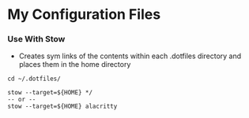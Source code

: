 # My Configuration Files

### Use With Stow

- Creates sym links of the contents within each .dotfiles directory and places them in the home directory

```command
cd ~/.dotfiles/

stow --target=${HOME} */ 
-- or --
stow --target=${HOME} alacritty
```
